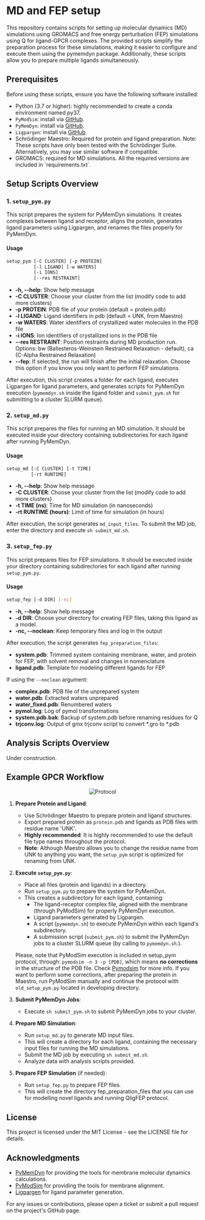 # MD and FEP setup

This repository contains scripts for setting up molecular dynamics (MD) simulations using GROMACS and free energy perturbation (FEP) simulations using Q for ligand-GPCR complexes. The provided scripts simplify the preparation process for these simulations, making it easier to configure and execute them using the pymemdyn package. Additionally, these scripts allow you to prepare multiple ligands simultaneously.

## Prerequisites

Before using these scripts, ensure you have the following software installed:
- Python (3.7 or higher): highly recommended to create a conda environment named py37.
- `PyModSim`: install via [GitHub](https://github.com/GPCR-ModSim/pymodsim).
- `PyMemDyn`: install via [GitHub](https://github.com/GPCR-ModSim/pymemdyn).
- `Ligpargen`: install via [GitHub](https://github.com/Isra3l/ligpargen).
- Schrödinger Maestro: Required for protein and ligand preparation. Note: These scripts have only been tested with the Schrödinger Suite. Alternatively, you may use similar software if compatible.
- GROMACS: required for MD simulations.
All the required versions are included in ´requirements.txt´.

## Setup Scripts Overview

### 1. `setup_pym.py`
This script prepares the system for PyMemDyn simulations. It creates complexes between ligand and receptor, aligns the protein, generates ligand parameters using Ligpargen, and renames the files properly for PyMemDyn.

#### Usage

```bash
setup_pym [-C CLUSTER] [-p PROTEIN]
          [-l LIGAND] [-w WATERS]
          [-i IONS] 
          [--res RESTRAINT]
```

- **-h, --help**: Show help message
- **-C CLUSTER**: Choose your cluster from the list (modify code to add more clusters)
- **-p PROTEIN**: PDB file of your protein (default = protein.pdb)
- **-l LIGAND**: Ligand identifiers in pdb (default = UNK, from Maestro)
- **-w WATERS**: Water identifiers of crystallized water molecules in the PDB file
- **-i IONS**: Ion identifiers of crystallized ions in the PDB file
- **--res RESTRAINT**: Position restraints during MD production run. Options: bw (Ballesteros-Weinstein Restrained Relaxation - default), ca (C-Alpha Restrained Relaxation)
- **--fep**: If selected, the run will finish after the initial relaxation. Choose this option if you know you only want to perform FEP simulations.

After execution, this script creates a folder for each ligand, executes Ligpargen for ligand parameters, and generates scripts for PyMemDyn execution (`pymemdyn.sh` inside the ligand folder and `submit_pym.sh` for submitting to a cluster SLURM queue).

### 2. `setup_md.py`
This script prepares the files for running an MD simulation. It should be executed inside your directory containing subdirectories for each ligand after running PyMemDyn.

#### Usage

```bash
setup_md [-C CLUSTER] [-t TIME]
         [-rt RUNTIME]
```

- **-h, --help**: Show help message
- **-C CLUSTER**: Choose your cluster from the list (modify code to add more clusters)
- **-t TIME (ns)**: Time for MD simulation (in nanoseconds)
- **-rt RUNTIME (hours)**: Limit of time for simulation (in hours)

After execution, the script generates `md_input_files`. To submit the MD job, enter the directory and execute `sh submit_md.sh`.

### 3. `setup_fep.py`
This script prepares files for FEP simulations. It should be executed inside your directory containing subdirectories for each ligand after running `setup_pym.py`.

#### Usage

```bash
setup_fep [-d DIR] [-nc]
```

- **-h, --help**: Show help message
- **-d DIR**: Choose your directory for creating FEP files, taking this ligand as a model.
- **-nc, --noclean**: Keep temporary files and log in the output

After execution, the script generates `fep_preparation_files`:
- **system.pdb**: Trimmed system containing membrane, water, and protein for FEP, with solvent removal and changes in nomenclature
- **ligand.pdb**: Template for modeling different ligands for FEP

If using the `--noclean` argument:
- **complex.pdb**: PDB file of the unprepared system
- **water.pdb**: Extracted waters unprepared
- **water_fixed.pdb**: Renumbered waters
- **pymol.log**: Log of pymol transformations
- **system.pdb.bak**: Backup of system.pdb before renaming residues for Q
- **trjconv.log**: Output of gmx trjconv script to convert *.gro to *.pdb

## Analysis Scripts Overview
Under construction.

## Example GPCR Workflow
<p align="center">
  <img src="/manual/Protocol.jpg" alt="Protocol" />
</p>

1. **Prepare Protein and Ligand**:
    - Use Schrödinger Maestro to prepare protein and ligand structures.
    - Export prepared protein as `protein.pdb` and ligands as PDB files with residue name 'UNK'. 
    - **Highly recommended**: It is highly recommended to use the default file type names throughout the protocol.
    - **Note**: Although Maestro allows you to change the residue name from UNK to anything you want, the `setup_pym` script is optimized for renaming from UNK.

2. **Execute `setup_pym.py`**:
    - Place all files (protein and ligands) in a directory.
    - Run `setup_pym.py` to prepare the system for PyMemDyn.
    - This creates a subdirectory for each ligand, containing:
        - The ligand-receptor complex file, aligned with the membrane (through PyModSim) for properly PyMemDyn execution.
        - Ligand parameters generated by Ligpargen.
        - A script (`pymemdyn.sh`) to execute PyMemDyn within each ligand's subdirectory.
        - A submission script (`submit_pym.sh`) to submit the PyMemDyn jobs to a cluster SLURM queue (by calling to `pymemdyn.sh`.).

    Please, note that PyModSim execution is included in setup_pym protocol, through: `pymodsim -n 3 -p [PDB]`, which means **no corrections** in the structure of the PDB file. Check [Pymodsim](https://github.com/GPCR-ModSim/pymodsim) for more info. If you want to perform some corrections, after preparing the protein in Maestro, run PyModSim manually and continue the protocol with `old_setup_pym.py` located in developing directory.

3. **Submit PyMemDyn Jobs**:
    - Execute `sh submit_pym.sh` to submit PyMemDyn jobs to your cluster.

4. **Prepare MD Simulation**:
    - Run `setup_md.py` to generate MD input files.
    - This will create a directory for each ligand, containing the necessary input files for running the MD simulations.
    - Submit the MD job by executing `sh submit_md.sh`.
    - Analyze data with analysis scripts provided.

5. **Prepare FEP Simulation** (if needed):
    - Run `setup_fep.py` to prepare FEP files.
    - This will create the directory fep_preparation_files that you can use for modelling novel ligands and running QligFEP protocol.

## License

This project is licensed under the MIT License - see the LICENSE file for details.

## Acknowledgments

- [PyMemDyn](https://github.com/GPCR-ModSim/pymemdyn) for providing the tools for membrane molecular dynamics calculations.
- [PyModSim](https://github.com/GPCR-ModSim/pymodsim) for providing the tools for membrane alignment.
- [Ligpargen](https://github.com/Isra3l/ligpargen) for ligand parameter generation.

For any issues or contributions, please open a ticket or submit a pull request on the project's GitHub page.
